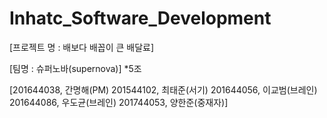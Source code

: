 # Inhatc_Software_Development

[프로젝트 명 : 배보다 배꼽이 큰 배달료]

[팀명 : 슈퍼노바(supernova)] *5조

[201644038, 간명해(PM)
201544102, 최태준(서기)
201644056, 이교범(브레인)
201644086, 우도균(브레인)
201744053, 양한준(중재자)]

